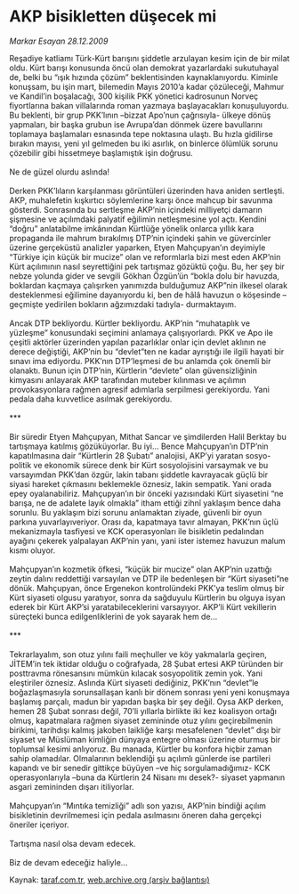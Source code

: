 # AKP bisikletten düşecek mi

*Markar Esayan 28.12.2009*

<div class="yazi">Reşadiye katliamı Türk-Kürt barışını şiddetle arzulayan kesim için de bir milat oldu. Kürt barışı konusunda öncü olan demokrat yazarlardaki sukutuhayal de, belki bu “ışık hızında çözüm” beklentisinden kaynaklanıyordu. Kiminle konuşsam, bu işin mart, bilemedin Mayıs 2010’a kadar çözüleceği, Mahmur ve Kandil’in boşalacağı, 300 kişilik PKK yönetici kadrosunun Norveç fiyortlarına bakan villalarında roman yazmaya başlayacakları konuşuluyordu. Bu beklenti, bir grup PKK’lının –bizzat Apo’nun çağrısıyla- ülkeye dönüş yapmaları, bir başka grubun ise Avrupa’dan dönmek üzere bavullarını toplamaya başlamaları esnasında tepe noktasına ulaştı. Bu hızla gidilirse bırakın mayısı, yeni yıl gelmeden bu iki asırlık, on binlerce ölümlük sorunu çözebilir gibi hissetmeye başlamıştık işin doğrusu. <br/><br/>Ne de güzel olurdu aslında! <br/><br/>Derken PKK’lıların karşılanması görüntüleri üzerinden hava aniden sertleşti. AKP, muhalefetin kışkırtıcı söylemlerine karşı önce mahcup bir savunma gösterdi. Sonrasında bu sertleşme AKP’nin içindeki milliyetçi damarın şişmesine ve açılımdaki palyatif eğilimin netleşmesine yol açtı. Kendini “doğru” anlatabilme imkânından Kürtlüğe yönelik onlarca yıllık kara propaganda ile mahrum bırakılmış DTP’nin içindeki şahin ve güvercinler üzerine gerçeküstü analizler yaparken, Etyen Mahçupyan’ın deyimiyle “Türkiye için küçük bir mucize” olan ve reformlarla bizi mest eden AKP’nin Kürt açılımının nasıl seyrettiğini pek tartışmaz gözüktü çoğu. Bu, her şey bir nebze yolunda gider ve sevgili Gökhan Özgün’ün “bokla dolu bir havuzda, boklardan kaçmaya çalışırken yanımızda bulduğumuz AKP”nin ilkesel olarak desteklenmesi eğilimine dayanıyordu ki, ben de hâlâ havuzun o köşesinde –geçmişte yedirilen bokların ağzımızdaki tadıyla- durmaktayım. <br/><br/>Ancak DTP bekliyordu. Kürtler bekliyordu. AKP’nin “muhataplık ve yüzleşme” konusundaki seçimini anlamaya çalışıyorlardı. PKK ve Apo ile çeşitli aktörler üzerinden yapılan pazarlıklar onlar için devlet aklının ne derece değiştiği, AKP’nin bu “devlet”ten ne kadar ayrıştığı ile ilgili hayati bir sınavı ima ediyordu. PKK’nın DTP’leşmesi de bu anlamda çok önemli bir olanaktı. Bunun için DTP’nin, Kürtlerin “devlete” olan güvensizliğinin kimyasını anlayarak AKP tarafından muteber kılınması ve açılımın provokasyonlara rağmen agresif adımlarla serpilmesi gerekiyordu. Yani pedala daha kuvvetlice asılmak gerekiyordu. <br/><br/>*** <br/><br/>Bir süredir Etyen Mahçupyan, Mithat Sancar ve şimdilerden Halil Berktay bu tartışmaya katılmış gözüküyorlar. Bu iyi... Bence Mahçupyan’ın DTP’nin kapatılmasına dair “Kürtlerin 28 Şubatı” analojisi, AKP’yi yaratan sosyo-politik ve ekonomik sürece denk bir Kürt sosyolojisini varsaymak ve bu varsayımdan PKK’dan özgür, lakin tabanı şiddetle kavrayacak güçlü bir siyasi hareket çıkmasını beklemekle öznesiz, lakin sempatik. Yani orada epey oyalanabiliriz. Mahçupyan’ın bir önceki yazısındaki Kürt siyasetini “ne barışa, ne de adalete layık olmakla” itham ettiği zihnî yaklaşım bence daha sorunlu. Bu yaklaşım bizi sorunu anlamaktan ziyade, güvenli bir oyun parkına yuvarlayıveriyor. Orası da, kapatmaya tavır almayan, PKK’nın üçlü mekanizmayla tasfiyesi ve KCK operasyonları ile bisikletin pedalından ayağını çekerek yalpalayan AKP’nin yanı, yani ister istemez havuzun malum kısmı oluyor. <br/><br/>Mahçupyan’ın kozmetik öfkesi, “küçük bir mucize” olan AKP’nin uzattığı zeytin dalını reddettiği varsayılan ve DTP ile bedenleşen bir “Kürt siyaseti”ne dönük. Mahçupyan, önce Ergenekon kontrolündeki PKK’ya teslim olmuş bir Kürt siyaseti olgusu yaratıyor, sonra da sağduyulu Kürtlerin bu olguya isyan ederek bir Kürt AKP’si yaratabileceklerini varsayıyor. AKP’li Kürt vekillerin süreçteki bunca edilgenliklerini de yok sayarak hem de... <br/><br/>*** <br/><br/>Tekrarlayalım, son otuz yılını faili meçhuller ve köy yakmalarla geçiren, JİTEM’in tek iktidar olduğu o coğrafyada, 28 Şubat ertesi AKP türünden bir posttravma rönesansını mümkün kılacak sosyopolitik zemin yok. Yani eleştiriler öznesiz. Aslında Kürt siyaseti dediğiniz, PKK’nın “devlet”le boğazlaşmasıyla sorunsallaşan kanlı bir dönem sonrası yeni yeni konuşmaya başlamış parçalı, madun bir yapıdan başka bir şey değil. Oysa AKP derken, hemen 28 Şubat sonrası değil, 70’li yıllarla birlikte iki kez koalisyon ortağı olmuş, kapatmalara rağmen siyaset zemininde otuz yılını geçirebilmenin birikimi, tarihdışı kalmış jakoben laikliğe karşı mesafelenen “devlet” dışı bir siyaset ve Müslüman kimliğin dünyaya entegre olması üzerine oturmuş bir toplumsal kesimi anlıyoruz. Bu manada, Kürtler bu konfora hiçbir zaman sahip olamadılar. Olmalarının beklendiği şu açılımlı günlerde ise partileri kapandı ve bir senedir gittikçe büyüyen –ve hiç sorgulamadığımız- KCK operasyonlarıyla –buna da Kürtlerin 24 Nisanı mı desek?- siyaset yapmanın asgari zemininden dışarı itiliyorlar. <br/><br/>Mahçupyan’ın “Mıntıka temizliği” adlı son yazısı, AKP’nin bindiği açılım bisikletinin devrilmemesi için pedala asılmasını öneren daha gerçekçi öneriler içeriyor. <br/><br/>Tartışma nasıl olsa devam edecek. <br/><br/>Biz de devam edeceğiz haliyle...
              </div>

Kaynak: [taraf.com.tr](http://taraf.com.tr:80/makale/9242.htm), [web.archive.org (arşiv bağlantısı)](http://web.archive.org/web/20100322224145/http://taraf.com.tr:80/makale/9242.htm)
